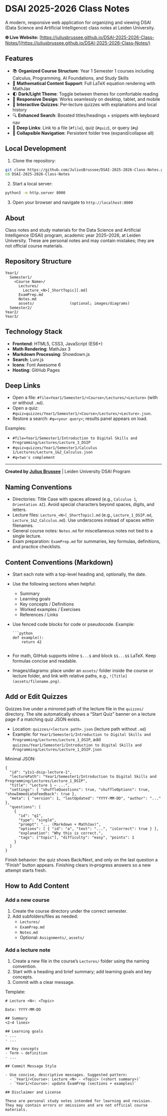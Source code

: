 # DSAI 2025-2026 Class Notes

A modern, responsive web application for organizing and viewing DSAI (Data Science and Artificial Intelligence) class notes at Leiden University.

**🌐 Live Website:** [https://juliusbrussee.github.io/DSAI-2025-2026-Class-Notes/](https://juliusbrussee.github.io/DSAI-2025-2026-Class-Notes/)

## Features

- 📚 **Organized Course Structure**: Year 1 Semester 1 courses including Calculus, Programming, AI Foundations, and Study Skills
- 🧮 **Mathematical Content Support**: Full LaTeX equation rendering with MathJax
- 🌓 **Dark/Light Theme**: Toggle between themes for comfortable reading
- 📱 **Responsive Design**: Works seamlessly on desktop, tablet, and mobile
- 🧪 **Interactive Quizzes**: Per‑lecture quizzes with explanations and local history
- 🔍 **Enhanced Search**: Boosted titles/headings + snippets with keyboard nav
- 🔗 **Deep Links**: Link to a file (`#file`), quiz (`#quiz`), or query (`#q`)
- 📂 **Collapsible Navigation**: Persistent folder tree (expand/collapse all)

## Local Development

1. Clone the repository:
```bash
git clone https://github.com/JuliusBrussee/DSAI-2025-2026-Class-Notes.git
cd DSAI-2025-2026-Class-Notes
```

2. Start a local server:
```bash
python3 -m http.server 8000
```

3. Open your browser and navigate to `http://localhost:8000`

## About

Class notes and study materials for the Data Science and Artificial Intelligence (DSAI) program, academic year 2025–2026, at Leiden University. These are personal notes and may contain mistakes; they are not official course materials. 

## Repository Structure

```
Year1/
  Semester1/
    <Course Name>/
      Lectures/
        Lecture_<N>[_ShortTopic][.md]
      ExamPrep.md
      Notes.md
      assets/                (optional; images/diagrams)
  Semester2/
Year2/
Year3/
```

## Technology Stack

- **Frontend**: HTML5, CSS3, JavaScript (ES6+)
- **Math Rendering**: MathJax 3
- **Markdown Processing**: Showdown.js
- **Search**: Lunr.js
- **Icons**: Font Awesome 6
- **Hosting**: GitHub Pages

## Deep Links

- Open a file: `#file=Year1/Semester1/<Course>/Lectures/<Lecture>` (with or without `.md`).
- Open a quiz: `#quiz=quizzes/Year1/Semester1/<Course>/Lectures/<Lecture>.json`.
- Restore a search: `#q=<your query>`; results panel appears on load.

Examples:

- `#file=Year1/Semester1/Introduction to Digital Skills and Programming/Lectures/Lecture_3_DSIP`
- `#quiz=quizzes/Year1/Semester1/Calculus 1/Lectures/Lecture_1&2_Calculus.json`
- `#q=two's complement`

---

**Created by [Julius Brussee](https://github.com/JuliusBrussee)** | Leiden University DSAI Program

## Naming Conventions

- Directories: Title Case with spaces allowed (e.g., `Calculus 1`, `Orientation AI`). Avoid special characters beyond spaces, digits, and letters.
- Lecture files: `Lecture_<N>[_ShortTopic].md` (e.g., `Lecture_1_DSIP.md`, `Lecture_1&2_Calculus.md`). Use underscores instead of spaces within filenames.
- General course notes: `Notes.md` for miscellaneous notes not tied to a single lecture.
- Exam preparation: `ExamPrep.md` for summaries, key formulas, definitions, and practice checklists.

## Content Conventions (Markdown)

- Start each note with a top-level heading and, optionally, the date.
- Use the following sections when helpful:
  - Summary
  - Learning goals
  - Key concepts / Definitions
  - Worked examples / Exercises
  - References / Links
- Use fenced code blocks for code or pseudocode. Example:

  ```
  ```python
  def example():
      return 42
  ```
  ```

- For math, GitHub supports inline `$...$` and block `$$...$$` LaTeX. Keep formulas concise and readable.
- Images/diagrams: place under an `assets/` folder inside the course or lecture folder, and link with relative paths, e.g., `![Title](assets/filename.png)`.

## Add or Edit Quizzes

Quizzes live under a mirrored path of the lecture file in the `quizzes/` directory. The site automatically shows a “Start Quiz” banner on a lecture page if a matching quiz JSON exists.

- Location: `quizzes/<lecture path>.json` (lecture path without `.md`)
- Example: for `Year1/Semester1/Introduction to Digital Skills and Programming/Lectures/Lecture_1_DSIP`, add
  `quizzes/Year1/Semester1/Introduction to Digital Skills and Programming/Lectures/Lecture_1_DSIP.json`

Minimal JSON:

```
{
  "id": "y1s1-dsip-lecture-1",
  "lecturePath": "Year1/Semester1/Introduction to Digital Skills and Programming/Lectures/Lecture_1_DSIP",
  "title": "Lecture 1 — ...",
  "settings": { "shuffleQuestions": true, "shuffleOptions": true, "showImmediateFeedback": true },
  "meta": { "version": 1, "lastUpdated": "YYYY-MM-DD", "author": "..." },
  "questions": [
    {
      "id": "q1",
      "type": "single",                      
      "prompt": "... (Markdown + MathJax)",
      "options": [ { "id": "a", "text": "...", "isCorrect": true } ],
      "explanation": "Why this is correct.",
      "tags": ["topic"], "difficulty": "easy", "points": 1
    }
  ]
}
```

Finish behavior: the quiz shows Back/Next, and only on the last question a “Finish” button appears. Finishing clears in‑progress answers so a new attempt starts fresh.

## How to Add Content

### Add a new course

1. Create the course directory under the correct semester.
2. Add subfolders/files as needed:
   - `Lectures/`
   - `ExamPrep.md`
   - `Notes.md`
   - Optional: `Assignments/`, `assets/`

### Add a lecture note

1. Create a new file in the course’s `Lectures/` folder using the naming convention.
2. Start with a heading and brief summary; add learning goals and key concepts.
3. Commit with a clear message.

Template:

```
# Lecture <N>: <Topic>

Date: YYYY-MM-DD

## Summary
<2–4 lines>

## Learning goals
- ...
- ...

## Key concepts
- Term — definition
- ...

## Commit Message Style

- Use concise, descriptive messages. Suggested pattern:
  - `Year1/<Course>: Lecture_<N> - <Topic> (<short summary>)`
  - `Year1/<Course>: update ExamPrep (sections + examples)`

## Disclaimer and License

These are personal study notes intended for learning and revision. They may contain errors or omissions and are not official course materials.
